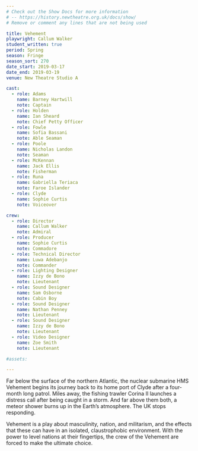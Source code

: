 ```yaml
---
# Check out the Show Docs for more information
# -- https://history.newtheatre.org.uk/docs/show/
# Remove or comment any lines that are not being used

title: Vehement
playwright: Callum Walker
student_written: true
period: Spring
season: Fringe
season_sort: 270
date_start: 2019-03-17
date_end: 2019-03-19
venue: New Theatre Studio A

cast:
  - role: Adams
    name: Barney Hartwill 
    note: Captain
  - role: Holden 
    name: Ian Sheard
    note: Chief Petty Officer
  - role: Fowle
    name: Sofia Bassani
    note: Able Seaman
  - role: Poole
    name: Nicholas Landon
    note: Seaman
  - role: McKennan
    name: Jack Ellis
    note: Fisherman
  - role: Runa 
    name: Gabriella Teriaca
    note: Faroe Islander
  - role: Clyde 
    name: Sophie Curtis 
    note: Voiceover

crew:
  - role: Director
    name: Callum Walker
    note: Admiral
  - role: Producer
    name: Sophie Curtis
    note: Commadore 
  - role: Technical Director
    name: Luwa Adebanjo
    note: Commander
  - role: Lighting Designer
    name: Izzy de Bono
    note: Lieutenant
  - role: Sound Designer
    name: Sam Osborne
    note: Cabin Boy
  - role: Sound Designer 
    name: Nathan Penney
    note: Lieutenant 
  - role: Sound Designer 
    name: Izzy de Bono
    note: Lieutenant
  - role: Video Designer
    name: Zoe Smith
    note: Lieutenant

#assets:

---
```


Far below the surface of the northern Atlantic, the nuclear submarine HMS Vehement begins its journey back to its home port of Clyde after a four-month long patrol. Miles away, the fishing trawler Corina II launches a distress call after being caught in a storm. And far above them both, a meteor shower burns up in the Earth’s atmosphere. 
The UK stops responding.

Vehement is a play about masculinity, nation, and militarism, and the effects that these can have in an isolated, claustrophobic environment. With the power to level nations at their fingertips, the crew of the Vehement are forced to make the ultimate choice.
